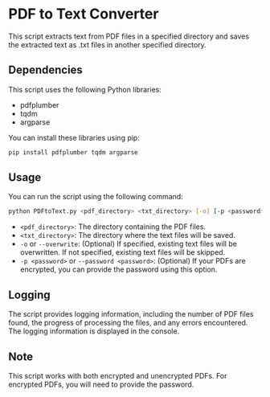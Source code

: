
# PDF to Text Converter

This script extracts text from PDF files in a specified directory and saves the extracted text as .txt files in another specified directory.

## Dependencies
This script uses the following Python libraries:
- pdfplumber
- tqdm
- argparse

You can install these libraries using pip:
```bash
pip install pdfplumber tqdm argparse
```

## Usage
You can run the script using the following command:
```bash
python PDFtoText.py <pdf_directory> <txt_directory> [-o] [-p <password>]
```
- `<pdf_directory>`: The directory containing the PDF files.
- `<txt_directory>`: The directory where the text files will be saved.
- `-o` or `--overwrite`: (Optional) If specified, existing text files will be overwritten. If not specified, existing text files will be skipped.
- `-p <password>` or `--password <password>`: (Optional) If your PDFs are encrypted, you can provide the password using this option.

## Logging
The script provides logging information, including the number of PDF files found, the progress of processing the files, and any errors encountered. The logging information is displayed in the console.

## Note
This script works with both encrypted and unencrypted PDFs. For encrypted PDFs, you will need to provide the password.
